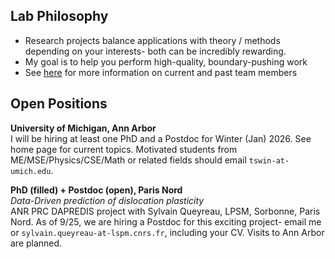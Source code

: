 ## Lab Philosophy
- Research projects balance applications with theory / methods depending on your interests- both can be incredibly rewarding.
- My goal is to help you perform high-quality, boundary-pushing work
- See <a href="/team">here</a> for more information on current and past team members 

## Open Positions
<strong>University of Michigan, Ann Arbor</strong><br>
I will be hiring at least one PhD and a Postdoc for Winter (Jan) 2026. See home page for current topics. Motivated students from 
ME/MSE/Physics/CSE/Math or related fields should email <code>tswin-at-umich.edu</code>. 

<strong>PhD (filled) + Postdoc (open), Paris Nord</strong><br>
<em>Data-Driven prediction of dislocation plasticity</em><br>
ANR PRC DAPREDIS project with Sylvain Queyreau, LPSM, Sorbonne, Paris Nord.
As of 9/25, we are hiring a Postdoc for this exciting project- email me or <code>sylvain.queyreau-at-lspm.cnrs.fr</code>, including your CV. Visits to Ann Arbor are planned. 